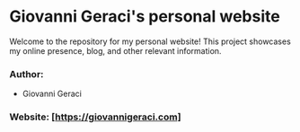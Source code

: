 # Giovanni Geraci's personal website

Welcome to the repository for my personal website! This project showcases my online presence, blog, and other relevant information.

### Author:

- Giovanni Geraci

### Website: [https://giovannigeraci.com]
